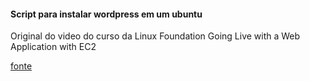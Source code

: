 #### Script para instalar wordpress em um ubuntu

Original do video do curso da Linux Foundation Going Live with a Web Application with EC2

[fonte](https://learning.edx.org/course/course-v1:LinuxFoundationX+LFS162x+3T2020/block-v1:LinuxFoundationX+LFS162x+3T2020+type@sequential+block@a3261e217f734cc793d119282bc2de1a/block-v1:LinuxFoundationX+LFS162x+3T2020+type@vertical+block@72ef1c417f544b09b07368dbea9f9242)
